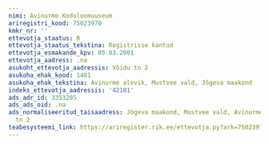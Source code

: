 ```yaml
---
nimi: Avinurme Koduloomuuseum
ariregistri_kood: 75023970
kmkr_nr: ''
ettevotja_staatus: R
ettevotja_staatus_tekstina: Registrisse kantud
ettevotja_esmakande_kpv: 05.03.2001
ettevotja_aadress: .na
asukoht_ettevotja_aadressis: Võidu tn 2
asukoha_ehak_kood: 1481
asukoha_ehak_tekstina: Avinurme alevik, Mustvee vald, Jõgeva maakond
indeks_ettevotja_aadressis: '42101'
ads_adr_id: 3353205
ads_ads_oid: .na
ads_normaliseeritud_taisaadress: Jõgeva maakond, Mustvee vald, Avinurme alevik, Võidu
  tn 2
teabesysteemi_link: https://ariregister.rik.ee/ettevotja.py?ark=75023970&ref=rekvisiidid
---
```

